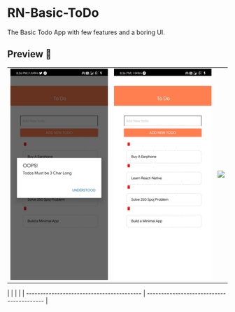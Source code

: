 # RN-Basic-ToDo
The Basic Todo App with few features and a boring UI.

## Preview 📸

|                                           |                                           |                                           |
| ----------------------------------------- | ----------------------------------------- | ----------------------------------------- |
| <img src="screenshots/errorPage.jpeg" width="400"> | <img src="screenshots/homepage.jpeg" width="400"> | <img src="screenshots/3.png" width="400"> |

|                                           |                                           |                                           |
| ----------------------------------------- | ----------------------------------------- | 
